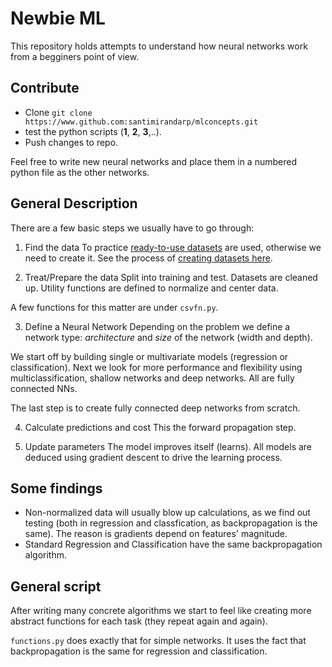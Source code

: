 # Newbie ML
This repository holds attempts to understand how neural networks work from a begginers point of view. 

## Contribute
* Clone `git clone https://www.github.com:santimirandarp/mlconcepts.git` 
* test the python scripts (**1**, **2**, **3**,..). 
* Push changes to repo.

Feel free to write new neural networks and place them in a numbered python file as the other networks.

## General Description
There are a few basic steps we usually have to go through:

1. Find the data
To practice [ready-to-use datasets](https://machinelearningmastery.com/results-for-standard-classification-and-regression-machine-learning-datasets/) are used, otherwise we need to create it. See the process of [creating datasets here](https://www.github.com:santimirandarp/mlimg.git). 

2. Treat/Prepare the data
Split into training and test. Datasets are cleaned up. Utility functions are defined to normalize and center data.

A few functions for this matter are under `csvfn.py`.

3. Define a Neural Network 
Depending on the problem we define a network type: _architecture_ and _size_ of the network (width and depth). 

We start off by building single or multivariate models (regression or classification). Next we look for more performance and flexibility using multiclassification, shallow networks and deep networks. All are fully connected NNs.

The last step is to create fully connected deep networks from scratch.

4. Calculate predictions and cost
This the forward propagation step. 

5. Update parameters
The model improves itself (learns). All models are deduced using gradient descent to drive the learning process.

## Some findings

* Non-normalized data will usually blow up calculations, as we find out testing (both in regression and classfication, as backpropagation is the same). The reason is gradients depend on features' magnitude.
* Standard Regression and Classification have the same backpropagation algorithm.

## General script
After writing many concrete algorithms we start to feel like creating more abstract functions for each task (they repeat again and again).

`functions.py` does exactly that for simple networks. It uses the fact that backpropagation is the same for regression and classification. 
